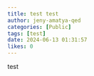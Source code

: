 ```yaml
---
title: test test
author: jeny-amatya-qed
categories: [Public]
tags: [test]
date: 2024-06-13 01:31:57 
likes: 0
---
```


test